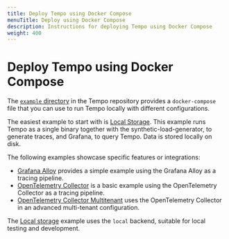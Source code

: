 ```yaml
---
title: Deploy Tempo using Docker Compose
menuTitle: Deploy using Docker Compose
description: Instructions for deploying Tempo using Docker Compose
weight: 400
---
```


# Deploy Tempo using Docker Compose

The [`example` directory](https://github.com/grafana/tempo/tree/main/example/docker-compose) in the Tempo repository provides a `docker-compose` file that you can use to run Tempo locally with different configurations.

The easiest example to start with is [Local Storage](https://github.com/grafana/tempo/tree/main/example/docker-compose/local/readme.md).
This example runs Tempo as a single binary together with the synthetic-load-generator, to generate traces, and Grafana, to query Tempo.
Data is stored locally on disk.

The following examples showcase specific features or integrations:

- [Grafana Alloy](https://github.com/grafana/tempo/tree/main/example/docker-compose/alloy/readme.md) provides a simple example using the Grafana Alloy as a tracing pipeline.
- [OpenTelemetry Collector](https://github.com/grafana/tempo/tree/main/example/docker-compose/otel-collector/readme.md) is a basic example using the OpenTelemetry Collector as a tracing pipeline.
- [OpenTelemetry Collector Multitenant](https://github.com/grafana/tempo/tree/main/example/docker-compose/otel-collector-multitenant/readme.md) uses the OpenTelemetry Collector in an advanced multi-tenant configuration.

The [Local storage](https://github.com/grafana/tempo/tree/main/example/docker-compose/local/readme.md) example uses the `local` backend, suitable for local testing and development.
